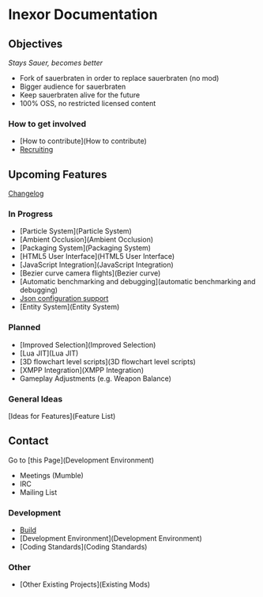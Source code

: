 # Inexor Documentation

## Objectives
_Stays Sauer, becomes better_

* Fork of sauerbraten in order to replace sauerbraten (no mod)
* Bigger audience for sauerbraten
* Keep sauerbraten alive for the future
* 100% OSS, no restricted licensed content

### How to get involved
* [How to contribute](How to contribute)
* [Recruiting](Recruiting)

## Upcoming Features

[Changelog](Changelog)

### In Progress

* [Particle System](Particle System)
* [Ambient Occlusion](Ambient Occlusion)
* [Packaging System](Packaging System)
* [HTML5 User Interface](HTML5 User Interface)
* [JavaScript Integration](JavaScript Integration)
* [Bezier curve camera flights](Bezier curve)
* [Automatic benchmarking and debugging](automatic benchmarking and debugging)
* [Json configuration support](Json)
* [Entity System](Entity System)

### Planned

* [Improved Selection](Improved Selection)
* [Lua JIT](Lua JIT)
* [3D flowchart level scripts](3D flowchart level scripts)
* [XMPP Integration](XMPP Integration)
* Gameplay Adjustments (e.g. Weapon Balance) 

### General Ideas

[Ideas for Features](Feature List)

## Contact
Go to [this Page](Development Environment)
* Meetings (Mumble)
* IRC
* Mailing List

### Development

* [Build](Build)
* [Development Environment](Development Environment)
* [Coding Standards](Coding Standards)

### Other

* [Other Existing Projects](Existing Mods)
